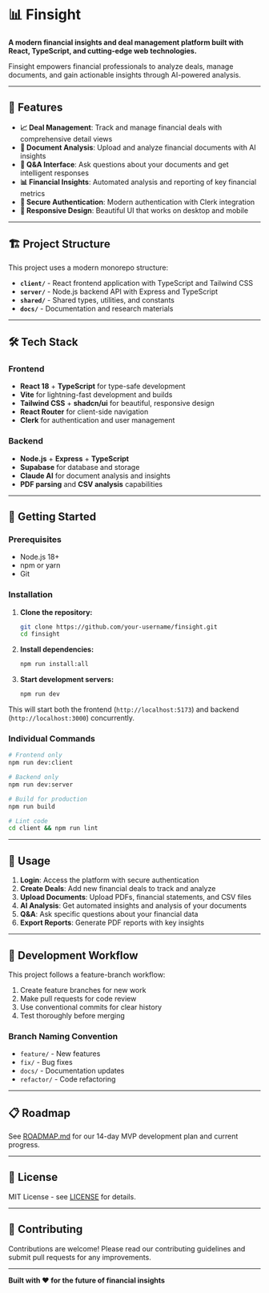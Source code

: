 # 📊 Finsight

**A modern financial insights and deal management platform built with React, TypeScript, and cutting-edge web technologies.**

Finsight empowers financial professionals to analyze deals, manage documents, and gain actionable insights through AI-powered analysis.

---

## 🚀 **Features**

- **📈 Deal Management**: Track and manage financial deals with comprehensive detail views
- **📄 Document Analysis**: Upload and analyze financial documents with AI insights  
- **💬 Q&A Interface**: Ask questions about your documents and get intelligent responses
- **📊 Financial Insights**: Automated analysis and reporting of key financial metrics
- **🔐 Secure Authentication**: Modern authentication with Clerk integration
- **📱 Responsive Design**: Beautiful UI that works on desktop and mobile

---

## 🏗️ **Project Structure**

This project uses a modern monorepo structure:

- **`client/`** - React frontend application with TypeScript and Tailwind CSS
- **`server/`** - Node.js backend API with Express and TypeScript
- **`shared/`** - Shared types, utilities, and constants
- **`docs/`** - Documentation and research materials

---

## 🛠️ **Tech Stack**

### **Frontend**
- **React 18** + **TypeScript** for type-safe development
- **Vite** for lightning-fast development and builds  
- **Tailwind CSS** + **shadcn/ui** for beautiful, responsive design
- **React Router** for client-side navigation
- **Clerk** for authentication and user management

### **Backend**  
- **Node.js** + **Express** + **TypeScript**
- **Supabase** for database and storage
- **Claude AI** for document analysis and insights
- **PDF parsing** and **CSV analysis** capabilities

---

## 🚀 **Getting Started**

### **Prerequisites**
- Node.js 18+ 
- npm or yarn
- Git

### **Installation**

1. **Clone the repository:**
   ```bash
   git clone https://github.com/your-username/finsight.git
   cd finsight
   ```

2. **Install dependencies:**
   ```bash
   npm run install:all
   ```

3. **Start development servers:**
   ```bash
   npm run dev
   ```

This will start both the frontend (`http://localhost:5173`) and backend (`http://localhost:3000`) concurrently.

### **Individual Commands**

```bash
# Frontend only
npm run dev:client

# Backend only  
npm run dev:server

# Build for production
npm run build

# Lint code
cd client && npm run lint
```

---

## 📱 **Usage**

1. **Login**: Access the platform with secure authentication
2. **Create Deals**: Add new financial deals to track and analyze
3. **Upload Documents**: Upload PDFs, financial statements, and CSV files
4. **AI Analysis**: Get automated insights and analysis of your documents
5. **Q&A**: Ask specific questions about your financial data
6. **Export Reports**: Generate PDF reports with key insights

---

## 🤝 **Development Workflow**

This project follows a feature-branch workflow:

1. Create feature branches for new work
2. Make pull requests for code review
3. Use conventional commits for clear history
4. Test thoroughly before merging

### **Branch Naming Convention**
- `feature/` - New features
- `fix/` - Bug fixes  
- `docs/` - Documentation updates
- `refactor/` - Code refactoring

---

## 📋 **Roadmap**

See [ROADMAP.md](./ROADMAP.md) for our 14-day MVP development plan and current progress.

---

## 📄 **License**

MIT License - see [LICENSE](./LICENSE) for details.

---

## 🙏 **Contributing**

Contributions are welcome! Please read our contributing guidelines and submit pull requests for any improvements.

---

**Built with ❤️ for the future of financial insights**